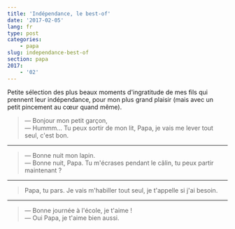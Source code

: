 ```yaml
---
title: 'Indépendance, le best-of'
date: '2017-02-05'
lang: fr
type: post
categories:
    - papa
slug: independance-best-of
section: papa
2017:
    - '02'
---
```


Petite sélection des plus beaux moments d'ingratitude de mes fils qui prennent leur indépendance, pour mon plus grand plaisir (mais avec un petit pincement au cœur quand même).

<!--more-->

> — Bonjour mon petit garçon,  
> — Hummm… Tu peux sortir de mon lit, Papa, je vais me lever tout seul, c'est bon.

***

> — Bonne nuit mon lapin.  
> — Bonne nuit, Papa. Tu m'écrases pendant le câlin, tu peux partir maintenant ?

***

> Papa, tu pars. Je vais m'habiller tout seul, je t'appelle si j'ai besoin.

***

> — Bonne journée à l'école, je t'aime !  
> — Oui Papa, je t'aime bien aussi.

